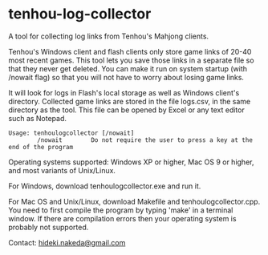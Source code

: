 tenhou-log-collector
====================

A tool for collecting log links from Tenhou's Mahjong clients.

Tenhou's Windows client and flash clients only store game links of 20-40 most recent games. This tool lets you save those links in a separate file so that they never get deleted. You can make it run on system startup (with /nowait flag) so that you will not have to worry about losing game links.

It will look for logs in Flash's local storage as well as Windows client's directory. Collected game links are stored in the file logs.csv, in the same directory as the tool. This file can be opened by Excel or any text editor such as Notepad.

```
Usage: tenhoulogcollector [/nowait]
        /nowait        Do not require the user to press a key at the end of the program
```

Operating systems supported: Windows XP or higher, Mac OS 9 or higher, and most variants of Unix/Linux.

For Windows, download tenhoulogcollector.exe and run it.

For Mac OS and Unix/Linux, download Makefile and tenhoulogcollector.cpp. You need to first compile the program by typing 'make' in a terminal window. If there are compilation errors then your operating system is probably not supported.

Contact: hideki.nakeda@gmail.com
